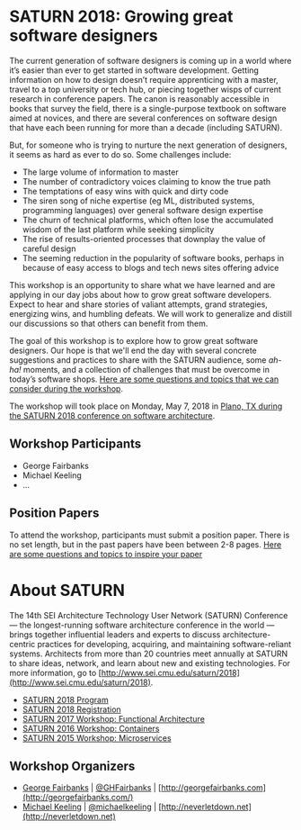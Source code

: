 # SATURN 2018: Growing great software designers

The current generation of software designers is coming up in a world where it’s easier than ever to get started in software development.  Getting information on how to design doesn’t require apprenticing with a master, travel to a top university or tech hub, or piecing together wisps of current research in conference papers.  The canon is reasonably accessible in books that survey the field, there is a single-purpose textbook on software aimed at novices, and there are several conferences on software design that have each been running for more than a decade (including SATURN).

But, for someone who is trying to nurture the next generation of designers, it seems as hard as ever to do so.  Some challenges include:

* The large volume of information to master
* The number of contradictory voices claiming to know the true path
* The temptations of easy wins with quick and dirty code
* The siren song of niche expertise (eg ML, distributed systems, programming languages) over general software design expertise
* The churn of technical platforms, which often lose the accumulated wisdom of the last platform while seeking simplicity
* The rise of results-oriented processes that downplay the value of careful design
* The seeming reduction in the popularity of software books, perhaps in because of easy access to blogs and tech news sites offering advice

This workshop is an opportunity to share what we have learned and are applying in our day jobs about how to grow great software developers.  Expect to hear and share stories of valiant attempts, grand strategies, energizing wins, and humbling defeats.  We will work to generalize and distill our discussions so that others can benefit from them.

The goal of this workshop is to explore how to grow great software designers.  Our hope is that we'll end the day with several concrete suggestions and practices to share with the SATURN audience, some _ah-ha!_ moments, and a collection of challenges that must be overcome in today’s software shops.  [Here are some questions and topics that we can consider during the workshop](questions.md).

The workshop will took place on Monday, May 7, 2018 in [Plano, TX during the
SATURN 2018 conference on software architecture](http://www.sei.cmu.edu/saturn/2018/).


## Workshop Participants

* George Fairbanks
* Michael Keeling
* ...

## Position Papers

To attend the workshop, participants must submit a position paper.  There is no set length, but in the past papers have been between 2-8 pages.  [Here are some questions and topics to inspire your paper](questions.md)

# About SATURN

The 14th SEI Architecture Technology User Network (SATURN) Conference — the longest-running software architecture conference in the world — brings together influential leaders and experts to discuss architecture-centric practices for developing, acquiring, and maintaining software-reliant systems. Architects from more than 20 countries meet annually at SATURN to share ideas, network, and learn about new and existing technologies. For more information, go to [http://www.sei.cmu.edu/saturn/2018](http://www.sei.cmu.edu/saturn/2018).

- [SATURN 2018 Program](https://saturn2018.sched.com/)
- [SATURN 2018 Registration](http://www.sei.cmu.edu/saturn/2018/registration.cfm)
- [SATURN 2017 Workshop: Functional Architecture](https://github.com/michaelkeeling/saturn2017-architecture-functional-workshop)
- [SATURN 2016 Workshop: Containers](https://github.com/michaelkeeling/saturn2016-containers-workshop)
- [SATURN 2015 Workshop: Microservices](https://github.com/michaelkeeling/SATURN2015-Microservices-Workshop)


## Workshop Organizers

* [George Fairbanks](https://github.com/georgefairbanks) |
  [@GHFairbanks](https://twitter.com/GHFairbanks) |
  [http://georgefairbanks.com](http://georgefairbanks.com/)
* [Michael Keeling](https://github.com/michaelkeeling) |
  [@michaelkeeling](https://twitter.com/michaelkeeling) |
  [http://neverletdown.net](http://neverletdown.net)
